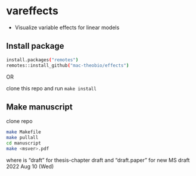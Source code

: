 # vareffects

- Visualize variable effects for linear models 

## Install package

```bash
install.packages("remotes")
remotes::install_github("mac-theobio/effects")
```

OR

clone this repo and run `make install`

## Make manuscript

clone repo

```bash
make Makefile
make pullall
cd manuscript
make <msver>.pdf
```

where <msver> is “draft” for thesis-chapter draft and “draft.paper” for new MS draft 2022 Aug 10 (Wed)
